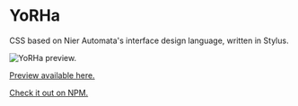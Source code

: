 # YoRHa

CSS based on Nier Automata's interface design language, written in Stylus.

![YoRHa preview.](assets/yorha.gif)

[Preview available here.](https://metakirby5.github.io/yorha/)

[Check it out on NPM.](https://www.npmjs.com/package/yorha)
